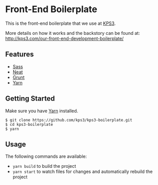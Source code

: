 # Front-End Boilerplate

This is the front-end boilerplate that we use at
[KPS3](http://kps3.com/).

More details on how it works and the backstory can be found at: http://kps3.com/our-front-end-development-boilerplate/

## Features

- [Sass](http://sass-lang.com/)
- [Neat](https://neat.bourbon.io/)
- [Grunt](http://gruntjs.com/)
- [Yarn](https://yarnpkg.com/)

## Getting Started

Make sure you have [Yarn](https://yarnpkg.com/) installed.

```
$ git clone https://github.com/kps3/kps3-boilerplate.git
$ cd kps3-boilerplate
$ yarn
```

## Usage

The following commands are available:

- `yarn build` to build the project
- `yarn start` to watch files for changes and automatically rebuild the project
